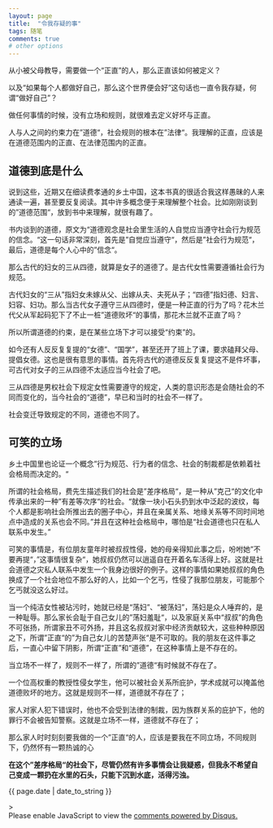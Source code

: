```yaml
---
layout: page
title:  "令我存疑的事"
tags: 随笔
comments: true
# other options
---
```

<html>
<head>
<meta charset='UTF-8'><meta name='viewport' content='width=device-width initial-scale=1'>
<title>令我存疑的事.md</title></head>
<body>
<p>从小被父母教导，需要做一个“正直”的人，那么正直该如何被定义？</p>
<p>以及“如果每个人都做好自己，那么这个世界便会好”这句话也一直令我存疑，何谓“做好自己”？</p>
<p>做任何事情的时候，没有立场和规则，就很难去定义好坏与正直。</p>
<p>人与人之间的约束力在”道德“，社会规则的根本在”法律“。我理解的正直，应该是在道德范围内的正直、在法律范围内的正直。</p>
<h2>道德到底是什么</h2>
<p>说到这些，近期又在细读费孝通的乡土中国，这本书真的很适合我这样愚昧的人来通读一遍，甚至要反复阅读。其中许多概念便于来理解整个社会。比如刚刚谈到的”道德范围“，放到书中来理解，就很有趣了。</p>
<p>书内谈到的道德，原文为“道德观念是社会里生活的人自觉应当遵守社会行为规范的信念。“这一句话非常深刻，首先是”自觉应当遵守“，然后是”社会行为规范“，最后，道德是每个人心中的”信念“。</p>
<p>那么古代的妇女的三从四德，就算是女子的道德了。是古代女性需要遵循社会行为规范。</p>
<p>古代妇女的“三从”指妇女未嫁从父、出嫁从夫、夫死从子；“四德”指妇德、妇言、妇容、妇功。那么当古代女子遵守三从四德时，便是一种正直的行为了吗？花木兰代父从军起码犯下了不止一桩”道德败坏“的事情，那花木兰就不正直了吗？</p>
<p>所以所谓道德的约束，是在某些立场下才可以接受“约束”的。</p>
<p>如今还有人反反复复提的“女德”、“国学”，甚至还开了班上了课，要求磕拜父母、提倡女德。这也是很有意思的事情。首先将古代的道德反反复复提这不是件坏事，可古代对女子的三从四德不太适应当今社会了吧。</p>
<p>三从四德是男权社会下规定女性需要遵守的规定，人类的意识形态是会随社会的不同而变化的，当今社会的“道德”，早已和当时的社会不一样了。</p>
<p>社会变迁导致规定的不同，道德也不同了。</p>
<h2>可笑的立场</h2>
<p>乡土中国里也论证一个概念”行为规范、行为者的信念、社会的制裁都是依赖着社会格局而决定的。“</p>
<p>所谓的社会格局，费先生描述我们的社会是”差序格局“，是一种从”克己“的文化中传承出来的一种”有差等次序“的社会。“就像一块小石头扔到水中泛起的波纹，每个人都是影响社会所推出去的圈子中心，并且在亲属关系、地缘关系等不同时间地点中造成的关系也会不同。”并且在这种社会格局中，哪怕是“社会道德也只在私人联系中发生。”</p>
<p>可笑的事情是，有位朋友童年时被叔叔性侵，她的母亲得知此事之后，吩咐她”不要再提“，”这事情很复杂“，她叔叔仍然可以逍遥自在开着名车活得上好。这就是社会道德之灾私人联系中发生一个我身边很好的例子。这样的事情如果她叔叔的角色换成了一个社会地位不那么好的人，比如一个乞丐，性侵了我那位朋友，可能那个乞丐就没这么好过。</p>
<p>当一个纯洁女性被玷污时，她就已经是“荡妇”、“被荡妇”，荡妇是众人唾弃的，是一种耻辱。那么家长会耻于自己女儿的”荡妇羞耻“，以及家庭关系中“叔叔”的角色不可张扬，所谓家丑不可外扬，并且这名叔叔对家中经济贡献较大，这些种种原因之下，所谓”正直“的”为自己女儿的苦楚声张“是不可取的。我的朋友在这件事之后，一直心中留下阴影，所谓“正直”和“道德”，在这种事情上是不存在的。</p>
<p></p>
<p>当立场不一样了，规则不一样了，所谓的”道德“有时候就不存在了。</p>
<p></p>
<p>一个位高权重的教授性侵女学生，他可以被社会关系所庇护，学术成就可以掩盖他道德败坏的地方。这就是规则不一样，道德就不存在了；</p>
<p>家人对家人犯下错误时，他也不会受到法律的制裁，因为族群关系的庇护下，他的罪行不会被告知警察。这就是立场不一样，道德就不存在了；</p>
<p></p>
<p>那么家人时时刻刻要我做的一个”正直“的人，应该是要我在不同立场，不同规则下，仍然怀有一颗热诚的心</p>
<p><strong>在这个”差序格局“的社会下，尽管仍然有许多事情会让我疑惑，但我永不希望自己变成一颗扔在水里的石头，只能下沉到水底，活得污浊。</strong> </p>
</body>
</html>

<p>{{  page.date  |  date_to_string  }}</p>>

<div id="disqus_thread"></div>
<script>

/**
*  RECOMMENDED CONFIGURATION VARIABLES: EDIT AND UNCOMMENT THE SECTION BELOW TO INSERT DYNAMIC VALUES FROM YOUR PLATFORM OR CMS.
*  LEARN WHY DEFINING THESE VARIABLES IS IMPORTANT: https://disqus.com/admin/universalcode/#configuration-variables*/
/*
var disqus_config = function () {
this.page.url = PAGE_URL;  // Replace PAGE_URL with your page's canonical URL variable
this.page.identifier = PAGE_IDENTIFIER; // Replace PAGE_IDENTIFIER with your page's unique identifier variable
};
*/
(function() { // DON'T EDIT BELOW THIS LINE
var d = document, s = d.createElement('script');
s.src = 'https://leezy.disqus.com/embed.js';
s.setAttribute('data-timestamp', +new Date());
(d.head || d.body).appendChild(s);
})();
</script>
<noscript>Please enable JavaScript to view the <a href="https://disqus.com/?ref_noscript">comments powered by Disqus.</a></noscript>
